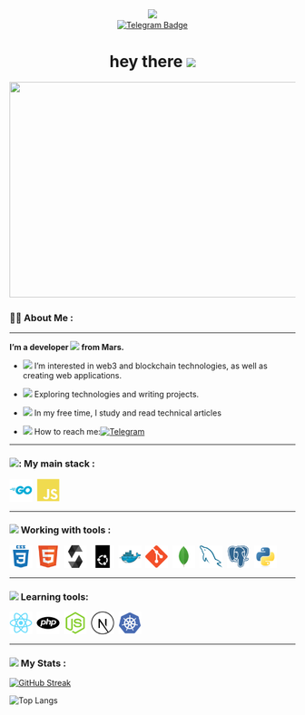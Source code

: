 <div id="header" align="center">
  <img src="https://media.tenor.com/CeDk6XdCgOUAAAAi/develop-web.gif" width="200"/>
<a href="https://t.me/xqweens">
    <div id="badges">
  <img src="https://img.shields.io/badge/Telegram-blue?logo=telegram&logoColor=white" alt="Telegram Badge"/>
</div>
  </a>
  <h1>
  hey there
  <img src="https://media.giphy.com/media/hvRJCLFzcasrR4ia7z/giphy.gif" width="30px"/>
</h1>
  <div align="center">
  <img src="https://i.pinimg.com/originals/33/e2/eb/33e2eb013d11edd6b0b3f6fc284e82e8.gif" width="800" height="380"/>
</div>
</div>

### :man_technologist: About Me :
---
**I’m a developer <img src="https://media.giphy.com/media/MAcqfBGahLB7WYGeBZ/giphy.gif" width="35"> from Mars.**

- <img src="https://media.giphy.com/media/mlv2FZj2ZRrNLCIbG8/giphy.gif" width="28"> I’m interested in web3 and blockchain technologies, as well as creating web applications.

- <img src="https://media.giphy.com/media/gFK6scW91lwIA6vRXD/giphy.gif" width="28"> Exploring technologies and writing projects.

- <img src="https://media.giphy.com/media/Eb6Gch3Yn2C3aMhSEh/giphy.gif" width="28"> In my free time, I study and read technical articles

- <img src="https://media.giphy.com/media/v1.Y2lkPTc5MGI3NjExaGowejgxd2FoZmxtd2I1cmo4dXRidDI0aGMxOG1rNmtremU2c2tkdCZlcD12MV9zdGlja2Vyc19zZWFyY2gmY3Q9cw/SqeOkSnV9xMmmOylZ6/giphy.gif" width="45"> How to reach me:[![Telegram](https://img.shields.io/badge/-Telegtam-blue?style=flat&logo=Telegram&logoColor=white)](https://t.me/xqweens)

---

### <img src="https://media.giphy.com/media/v1.Y2lkPTc5MGI3NjExbm53cmhoNno3anAxa2VnNGkxNXBrZm9xOXk2dGg0bWJsb2dqM2JzYyZlcD12MV9zdGlja2Vyc19zZWFyY2gmY3Q9cw/jSKBmKkvo2dPQQtsR1/giphy.gif" width="55">: My main stack :
<div>
  <img src="https://github.com/devicons/devicon/blob/master/icons/go/go-original-wordmark.svg" title="Go" alt="Go" width="40" height="40"/>&nbsp;
  <img src="https://github.com/devicons/devicon/blob/master/icons/javascript/javascript-plain.svg" title="JavaScript" alt="JavaScript" width="40" height="40"/>&nbsp;
</div>

---

### <img src="https://media.giphy.com/media/Jt5njHmTD36Ho9fBbv/giphy.gif" width="28">  Working with tools :

<div>
   <img src="https://github.com/devicons/devicon/blob/master/icons/css3/css3-plain-wordmark.svg"  title="CSS3" alt="CSS" width="40" height="40"/>&nbsp;
  <img src="https://github.com/devicons/devicon/blob/master/icons/html5/html5-original.svg" title="HTML5" alt="HTML" width="40" height="40"/>&nbsp;
  <img src="https://github.com/devicons/devicon/blob/master/icons/solidity/solidity-original.svg" title="Solidity" alt="Solidity" width="40" height="40"/>&nbsp;
  <img src="https://github.com/devicons/devicon/blob/master/icons/ubuntu/ubuntu-plain.svg" title="Ubuntu" alt="Ubuntu" width="40" height="40"/>&nbsp;
  <img src="https://github.com/devicons/devicon/blob/master/icons/docker/docker-original.svg" title="Docker" alt="Docker" width="40" height="40"/>&nbsp;
  <img src="https://github.com/devicons/devicon/blob/master/icons/git/git-original.svg" title="Git" **alt="Git" width="40" height="40"/>&nbsp;
  <img src="https://github.com/devicons/devicon/blob/master/icons/mongodb/mongodb-original.svg" title="Mongodb" alt="Mongodb " width="40" height="40"/>&nbsp;
  <img src="https://github.com/devicons/devicon/blob/master/icons/mysql/mysql-plain.svg" title="MySQL"  alt="MySQL" width="40" height="40"/>&nbsp;
  <img src="https://github.com/devicons/devicon/blob/master/icons/postgresql/postgresql-plain.svg" title="Postgresql" alt="Postgresql" width="40" height="40"/>&nbsp;
  <img src="https://github.com/devicons/devicon/blob/master/icons/python/python-original.svg" title="Python"  alt="Python" width="40" height="40"/>&nbsp;
 

---

### <img src="https://media.giphy.com/media/71Zc3WucVlxJc74G3T/giphy.gif" width="28"> Learning tools:
<div>
    <img src="https://github.com/devicons/devicon/blob/master/icons/react/react-original.svg" title="React" alt="React" width="40" height="40"/>&nbsp;
    <img src="https://github.com/devicons/devicon/blob/master/icons/php/php-plain.svg" title="Php" alt="Php" width="40" height="40"/>&nbsp;
   <img src="https://github.com/devicons/devicon/blob/master/icons/nodejs/nodejs-plain.svg" title="NodeJS" alt="NodeJS" width="40" height="40"/>&nbsp;
  <img src="https://github.com/devicons/devicon/blob/master/icons/nextjs/nextjs-line.svg" title="Nextjs" alt="Nextjs" width="40" height="40"/>&nbsp;
  <img src="https://github.com/devicons/devicon/blob/master/icons/kubernetes/kubernetes-plain.svg" title="Kubernetes" alt="Kubernetes" width="40" height="40"/>&nbsp;
</div>
</div>

---

### <img src="https://media.giphy.com/media/RKTPZXCis6a9qxQeUs/giphy.gif" width="40"> My Stats :
[![GitHub Streak](http://github-readme-streak-stats.herokuapp.com?user=maksimUlitin&theme=react&mode=weekly&card_width=800)](https://git.io/streak-stats)

![Top Langs](https://github-readme-stats.vercel.app/api/top-langs/?username=maksimUlitin&layout=compact&theme=react&mode=weekly&card_width=500)


